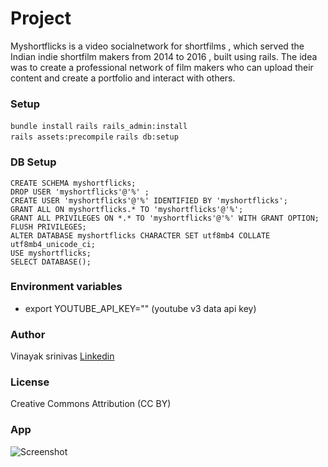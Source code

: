 
# Project
Myshortflicks is a video socialnetwork for shortfilms , which served the Indian indie shortfilm makers from 2014 to 2016 , built using rails. The idea was to create a professional network of film makers who can upload their content and create a portfolio and interact with others.   

### Setup  
```bundle install```
```rails rails_admin:install```   
```rails assets:precompile```
```rails db:setup```
### DB Setup 
```
CREATE SCHEMA myshortflicks;
DROP USER 'myshortflicks'@'%' ;
CREATE USER 'myshortflicks'@'%' IDENTIFIED BY 'myshortflicks';
GRANT ALL ON myshortflicks.* TO 'myshortflicks'@'%';
GRANT ALL PRIVILEGES ON *.* TO 'myshortflicks'@'%' WITH GRANT OPTION;
FLUSH PRIVILEGES;
ALTER DATABASE myshortflicks CHARACTER SET utf8mb4 COLLATE utf8mb4_unicode_ci;
USE myshortflicks;
SELECT DATABASE();

```

### Environment variables
- export YOUTUBE_API_KEY="" (youtube v3 data api key)     

### Author
Vinayak srinivas [Linkedin](https://linkedin.com/in/vinayakcs)

### License
Creative Commons Attribution (CC BY)

### App
![Screenshot](https://github.com/vinayakcs/MyShortFlicks/blob/main/Screenshot.png?raw=true)
